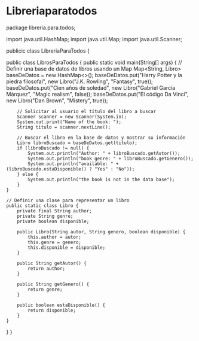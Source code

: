 # Libreriaparatodos
package libreria.para.todos;

import java.util.HashMap;
import java.util.Map;
import java.util.Scanner;

publicic class LibreriaParaTodos {


public class LibrosParaTodos {
    public static void main(String[] args) {
        // Definir una base de datos de libros usando un Map
        Map<String, Libro> baseDeDatos = new HashMap<>();
        baseDeDatos.put("Harry Potter y la piedra filosofal", new Libro("J.K. Rowling", "Fantasy", true));
        baseDeDatos.put("Cien años de soledad", new Libro("Gabriel García Márquez", "Magic realism", false));
        baseDeDatos.put("El código Da Vinci", new Libro("Dan Brown", "Mistery", true));
        
        // Solicitar al usuario el título del libro a buscar
        Scanner scanner = new Scanner(System.in);
        System.out.print("Name of the book: ");
        String titulo = scanner.nextLine();
        
        // Buscar el libro en la base de datos y mostrar su información
        Libro libroBuscado = baseDeDatos.get(titulo);
        if (libroBuscado != null) {
            System.out.println("Author: " + libroBuscado.getAutor());
            System.out.println("book genre: " + libroBuscado.getGenero());
            System.out.println("available: " + (libroBuscado.estaDisponible() ? "Yes" : "No"));
        } else {
            System.out.println("the book is not in the data base");
        }
    }
    
    // Definir una clase para representar un libro
    public static class Libro {
        private final String author;
        private String genre;
        private boolean disponible;

        public Libro(String autor, String genero, boolean disponible) {
            this.author = autor;
            this.genre = genero;
            this.disponible = disponible;
        }

        public String getAutor() {
            return author;
        }

        public String getGenero() {
            return genre;
        }

        public boolean estaDisponible() {
            return disponible;
        }
    }
}
}
    
